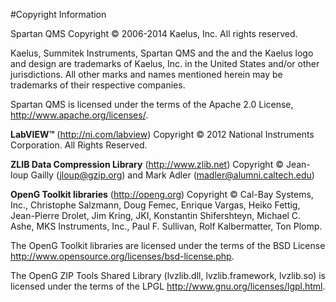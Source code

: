 #Copyright Information

Spartan QMS
Copyright © 2006-2014 Kaelus, Inc. All rights reserved.

Kaelus, Summitek Instruments, Spartan QMS and the and the Kaelus logo and design are trademarks of Kaelus, Inc. in the United States and/or other jurisdictions.  All other marks and names mentioned herein may be trademarks of their respective companies.

Spartan QMS is licensed under the terms of the Apache 2.0 License, <http://www.apache.org/licenses/>.

**LabVIEW&trade;** (<http://ni.com/labview>)
Copyright &copy; 2012 National Instruments Corporation. All Rights Reserved.

**ZLIB Data Compression Library** (<http://www.zlib.net>)
Copyright &copy; Jean-loup Gailly (<jloup@gzip.org>) and Mark Adler (<madler@alumni.caltech.edu>)

**OpenG Toolkit libraries** (<http://openg.org>)
Copyright &copy; Cal-Bay Systems, Inc., Christophe Salzmann, Doug Femec, Enrique Vargas, Heiko Fettig, Jean-Pierre Drolet, Jim Kring, JKI, Konstantin Shifershteyn, Michael C. Ashe, MKS Instruments, Inc., Paul F. Sullivan, Rolf Kalbermatter, Ton Plomp.

The OpenG Toolkit libraries are licensed under the terms of the BSD License <http://www.opensource.org/licenses/bsd-license.php>.

The OpenG ZIP Tools Shared Library (lvzlib.dll, lvzlib.framework, lvzlib.so) is licensed under the terms of the LPGL <http://www.gnu.org/licenses/lgpl.html>.
